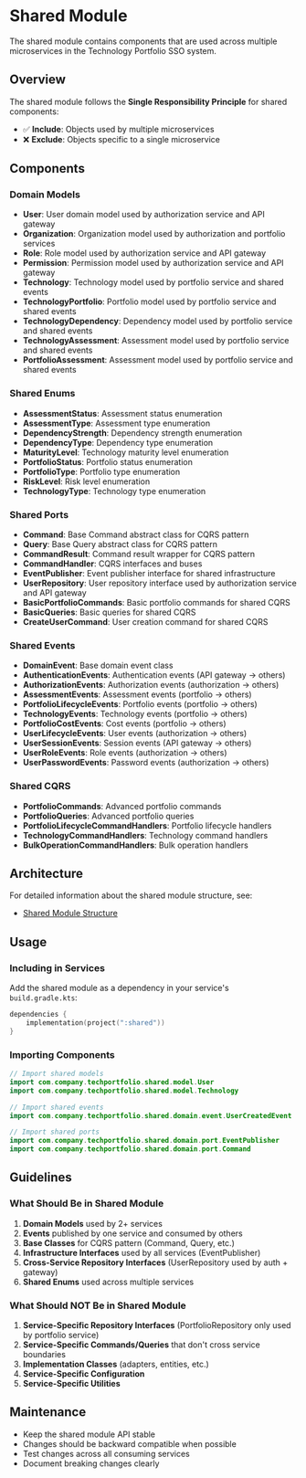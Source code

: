 # Shared Module

The shared module contains components that are used across multiple microservices in the Technology Portfolio SSO system.

## Overview

The shared module follows the **Single Responsibility Principle** for shared components:
- ✅ **Include**: Objects used by multiple microservices
- ❌ **Exclude**: Objects specific to a single microservice

## Components

### Domain Models
- **User**: User domain model used by authorization service and API gateway
- **Organization**: Organization model used by authorization and portfolio services
- **Role**: Role model used by authorization service and API gateway
- **Permission**: Permission model used by authorization service and API gateway
- **Technology**: Technology model used by portfolio service and shared events
- **TechnologyPortfolio**: Portfolio model used by portfolio service and shared events
- **TechnologyDependency**: Dependency model used by portfolio service and shared events
- **TechnologyAssessment**: Assessment model used by portfolio service and shared events
- **PortfolioAssessment**: Assessment model used by portfolio service and shared events

### Shared Enums
- **AssessmentStatus**: Assessment status enumeration
- **AssessmentType**: Assessment type enumeration
- **DependencyStrength**: Dependency strength enumeration
- **DependencyType**: Dependency type enumeration
- **MaturityLevel**: Technology maturity level enumeration
- **PortfolioStatus**: Portfolio status enumeration
- **PortfolioType**: Portfolio type enumeration
- **RiskLevel**: Risk level enumeration
- **TechnologyType**: Technology type enumeration

### Shared Ports
- **Command**: Base Command abstract class for CQRS pattern
- **Query**: Base Query abstract class for CQRS pattern
- **CommandResult**: Command result wrapper for CQRS pattern
- **CommandHandler**: CQRS interfaces and buses
- **EventPublisher**: Event publisher interface for shared infrastructure
- **UserRepository**: User repository interface used by authorization service and API gateway
- **BasicPortfolioCommands**: Basic portfolio commands for shared CQRS
- **BasicQueries**: Basic queries for shared CQRS
- **CreateUserCommand**: User creation command for shared CQRS

### Shared Events
- **DomainEvent**: Base domain event class
- **AuthenticationEvents**: Authentication events (API gateway → others)
- **AuthorizationEvents**: Authorization events (authorization → others)
- **AssessmentEvents**: Assessment events (portfolio → others)
- **PortfolioLifecycleEvents**: Portfolio events (portfolio → others)
- **TechnologyEvents**: Technology events (portfolio → others)
- **PortfolioCostEvents**: Cost events (portfolio → others)
- **UserLifecycleEvents**: User events (authorization → others)
- **UserSessionEvents**: Session events (API gateway → others)
- **UserRoleEvents**: Role events (authorization → others)
- **UserPasswordEvents**: Password events (authorization → others)

### Shared CQRS
- **PortfolioCommands**: Advanced portfolio commands
- **PortfolioQueries**: Advanced portfolio queries
- **PortfolioLifecycleCommandHandlers**: Portfolio lifecycle handlers
- **TechnologyCommandHandlers**: Technology command handlers
- **BulkOperationCommandHandlers**: Bulk operation handlers

## Architecture

For detailed information about the shared module structure, see:
- [Shared Module Structure](../../architecture/shared-module-structure.md)

## Usage

### Including in Services

Add the shared module as a dependency in your service's `build.gradle.kts`:

```kotlin
dependencies {
    implementation(project(":shared"))
}
```

### Importing Components

```kotlin
// Import shared models
import com.company.techportfolio.shared.model.User
import com.company.techportfolio.shared.model.Technology

// Import shared events
import com.company.techportfolio.shared.domain.event.UserCreatedEvent

// Import shared ports
import com.company.techportfolio.shared.domain.port.EventPublisher
import com.company.techportfolio.shared.domain.port.Command
```

## Guidelines

### What Should Be in Shared Module
1. **Domain Models** used by 2+ services
2. **Events** published by one service and consumed by others
3. **Base Classes** for CQRS pattern (Command, Query, etc.)
4. **Infrastructure Interfaces** used by all services (EventPublisher)
5. **Cross-Service Repository Interfaces** (UserRepository used by auth + gateway)
6. **Shared Enums** used across multiple services

### What Should NOT Be in Shared Module
1. **Service-Specific Repository Interfaces** (PortfolioRepository only used by portfolio service)
2. **Service-Specific Commands/Queries** that don't cross service boundaries
3. **Implementation Classes** (adapters, entities, etc.)
4. **Service-Specific Configuration**
5. **Service-Specific Utilities**

## Maintenance

- Keep the shared module API stable
- Changes should be backward compatible when possible
- Test changes across all consuming services
- Document breaking changes clearly 